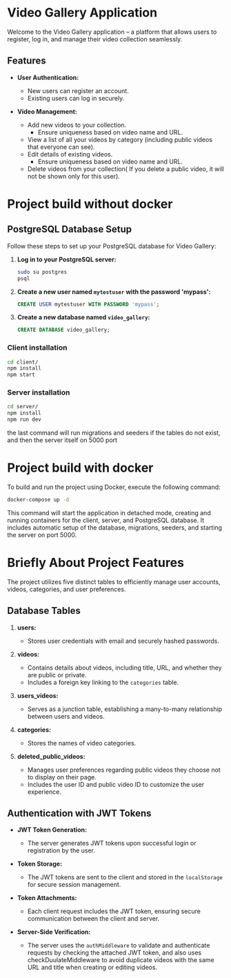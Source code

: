 # Video Gallery Application

Welcome to the Video Gallery application – a platform that allows users to register, log in, and manage their video collection seamlessly.

## Features

- **User Authentication:**
  - New users can register an account.
  - Existing users can log in securely.

- **Video Management:**
  - Add new videos to your collection.
    - Ensure uniqueness based on video name and URL.
  - View a list of all your videos by category (including public videos that everyone can see).
  - Edit details of existing videos.
    - Ensure uniqueness based on video name and URL.
  - Delete videos from your collection( If you delete a public video, it will not be shown only for this user).



# Project build without docker
## PostgreSQL Database Setup
Follow these steps to set up your PostgreSQL database for Video Gallery:
1. **Log in to your PostgreSQL server:**
    ```bash
    sudo su postgres
    psql
    ```
2. **Create a new user named `mytestuser` with the password 'mypass':**
    ```sql
    CREATE USER mytestuser WITH PASSWORD 'mypass';

    ```
3. **Create a new database named `video_gallery`:**
    ```sql
    CREATE DATABASE video_gallery;
    ```
 
### Client installation
```bash
cd client/
npm install
npm start
```
### Server installation
```bash
cd server/
npm install
npm run dev
```
the last command will run migrations and seeders if the tables do not exist, and then the server itself on 5000 port

# Project build with docker
To build and run the project using Docker, execute the following command:
```bash
docker-compose up -d 
```
This command will start the application in detached mode, creating and running containers for the client, server, and PostgreSQL database. It includes automatic setup of the database, migrations, seeders, and starting the server on port 5000.


# Briefly About Project Features

The project utilizes five distinct tables to efficiently manage user accounts, videos, categories, and user preferences.

## Database Tables

1. **users:**
    - Stores user credentials with email and securely hashed passwords.

2. **videos:**
    - Contains details about videos, including title, URL, and whether they are public or private.
    - Includes a foreign key linking to the `categories` table.

3. **users_videos:**
    - Serves as a junction table, establishing a many-to-many relationship between users and videos.

4. **categories:**
    - Stores the names of video categories.

5. **deleted_public_videos:**
    - Manages user preferences regarding public videos they choose not to display on their page.
    - Includes the user ID and public video ID to customize the user experience.

## Authentication with JWT Tokens

- **JWT Token Generation:**
    - The server generates JWT tokens upon successful login or registration by the user.

- **Token Storage:**
    - The JWT tokens are sent to the client and stored in the `localStorage` for secure session management.

- **Token Attachments:**
    - Each client request includes the JWT token, ensuring secure communication between the client and server.

- **Server-Side Verification:**
    - The server uses the `authMiddleware` to validate and authenticate requests by checking the attached JWT token,
    and also uses checkDuulateMiddleware to avoid duplicate videos with the same URL and title when creating or editing videos.